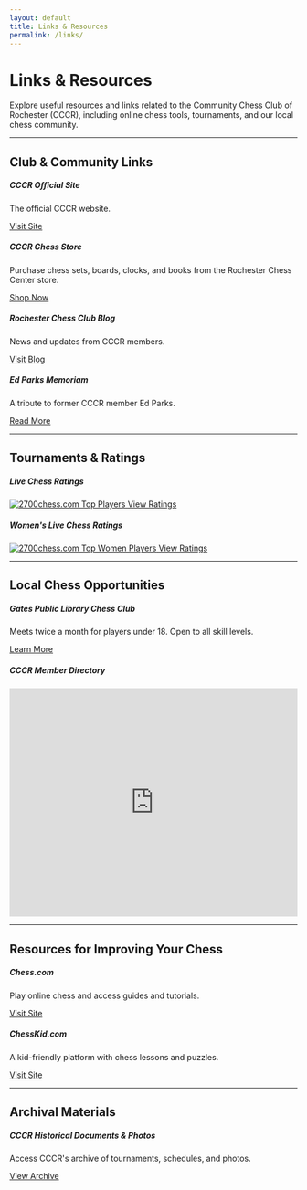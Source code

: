 ```yaml
---
layout: default
title: Links & Resources
permalink: /links/
---
```


# Links & Resources <i class="fas fa-link text-primary"></i>

Explore useful resources and links related to the Community Chess Club of Rochester (CCCR), including online chess tools, tournaments, and our local chess community.

---

## Club & Community Links <i class="fas fa-chess text-success"></i>

<div class="row row-cols-1 row-cols-md-2 g-4 mt-4">

  <div class="col">
    <div class="card h-100 bg-dark text-light border-success">
      <div class="card-body">
        <h5 class="card-title"><i class="fas fa-home text-success"></i> CCCR Official Site</h5>
        <p>The official CCCR website.</p>
        <a href="https://rochesterchessclub.org/" target="_blank" class="btn btn-outline-success">Visit Site</a>
      </div>
    </div>
  </div>

  <div class="col">
    <div class="card h-100 bg-dark text-light border-primary">
      <div class="card-body">
        <h5 class="card-title"><i class="fas fa-store text-primary"></i> CCCR Chess Store</h5>
        <p>Purchase chess sets, boards, clocks, and books from the Rochester Chess Center store.</p>
        <a href="https://www.chessset.com/" target="_blank" class="btn btn-outline-primary">Shop Now</a>
      </div>
    </div>
  </div>

  <div class="col">
    <div class="card h-100 bg-dark text-light border-info">
      <div class="card-body">
        <h5 class="card-title"><i class="fas fa-blog text-info"></i> Rochester Chess Club Blog</h5>
        <p>News and updates from CCCR members.</p>
        <a href="http://blog.rochesterchessclub.org/" target="_blank" class="btn btn-outline-info">Visit Blog</a>
      </div>
    </div>
  </div>

  <div class="col">
    <div class="card h-100 bg-dark text-light border-warning">
      <div class="card-body">
        <h5 class="card-title"><i class="fas fa-solid fa-clipboard-user"></i> Ed Parks Memoriam</h5>
        <p>A tribute to former CCCR member Ed Parks.</p>
        <a href="http://www.rochesterchessclub.org/EdParks.htm" target="_blank" class="btn btn-outline-warning">Read More</a>
      </div>
    </div>
  </div>

</div>

---

## Tournaments & Ratings <i class="fas fa-trophy text-warning"></i>

<div class="row row-cols-1 row-cols-md-2 g-4 mt-4">

  <div class="col">
    <div class="card h-100 bg-dark text-light border-warning">
      <div class="card-body text-center">
        <h5 class="card-title"><i class="fas fa-chess-king text-warning"></i> Live Chess Ratings</h5>
        <a href="http://www.2700chess.com" target="_blank">
          <img src="http://www.2700chess.com/files/topten.png" alt="2700chess.com Top Players" class="img-fluid rounded mb-3" />
        </a>
        <a href="http://www.2700chess.com" target="_blank" class="btn btn-outline-warning">View Ratings</a>
      </div>
    </div>
  </div>

  <div class="col">
    <div class="card h-100 bg-dark text-light border-info">
      <div class="card-body text-center">
        <h5 class="card-title"><i class="fas fa-chess-queen text-info"></i> Women's Live Chess Ratings</h5>
        <a href="http://www.2700chess.com/women.php" target="_blank">
          <img src="http://www.2700chess.com/files/topten_women.png" alt="2700chess.com Top Women Players" class="img-fluid rounded mb-3" />
        </a>
        <a href="http://www.2700chess.com/women.php" target="_blank" class="btn btn-outline-info">View Ratings</a>
      </div>
    </div>
  </div>

</div>

---

## Local Chess Opportunities <i class="fas fa-map-marker-alt text-danger"></i>

<div class="row row-cols-1 row-cols-md-2 g-4 mt-4">

  <div class="col">
    <div class="card h-100 bg-dark text-light border-danger">
      <div class="card-body">
        <h5 class="card-title"><i class="fas fa-school text-danger"></i> Gates Public Library Chess Club</h5>
        <p>Meets twice a month for players under 18. Open to all skill levels.</p>
        <a href="https://gateslibrary.libcal.com/event/13813743" target="_blank" class="btn btn-outline-danger">Learn More</a>
      </div>
    </div>
  </div>

  <div class="col">
    <div class="card h-100 bg-dark text-light border-secondary">
      <div class="card-body">
        <h5 class="card-title"><i class="fas fa-user-friends text-secondary"></i> CCCR Member Directory</h5>
        <iframe width="100%" height="400" frameborder="0" scrolling="no" src="https://onedrive.live.com/embed?resid=4EE3BABA53A1239A%21526&authkey=%21AOdHh7B13Ihdu4Y&em=2&ActiveCell='Club%20Directory'!A1&wdHideGridlines=True&wdHideHeaders=True&wdDownloadButton=True&wdInConfigurator=True"></iframe>
      </div>
    </div>
  </div>

</div>

---

## Resources for Improving Your Chess <i class="fas fa-graduation-cap text-info"></i>

<div class="row row-cols-1 row-cols-md-2 g-4 mt-4">

  <div class="col">
    <div class="card h-100 bg-dark text-light border-info">
      <div class="card-body">
        <h5 class="card-title"><i class="fas fa-chess-rook text-info"></i> Chess.com</h5>
        <p>Play online chess and access guides and tutorials.</p>
        <a href="https://www.chess.com/home" target="_blank" class="btn btn-outline-info">Visit Site</a>
      </div>
    </div>
  </div>

  <div class="col">
    <div class="card h-100 bg-dark text-light border-warning">
      <div class="card-body">
        <h5 class="card-title"><i class="fas fa-child text-warning"></i> ChessKid.com</h5>
        <p>A kid-friendly platform with chess lessons and puzzles.</p>
        <a href="https://www.chesskid.com/" target="_blank" class="btn btn-outline-warning">Visit Site</a>
      </div>
    </div>
  </div>

</div>

---

## Archival Materials <i class="fas fa-archive text-muted"></i>

<div class="card h-100 bg-dark text-light border-muted">
  <div class="card-body">
    <h5 class="card-title"><i class="fas fa-folder text-muted"></i> CCCR Historical Documents & Photos</h5>
    <p>Access CCCR's archive of tournaments, schedules, and photos.</p>
    <a href="https://1drv.ms/f/s!ApojoVO6uuNOgQXZ0mFP4NWDI0aw" target="_blank" class="btn btn-outline-secondary">View Archive</a>
  </div>
</div>
